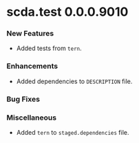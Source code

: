 # scda.test 0.0.0.9010

### New Features
* Added tests from `tern`.

### Enhancements
* Added dependencies to `DESCRIPTION` file.

### Bug Fixes

### Miscellaneous
* Added `tern` to `staged.dependencies` file.
